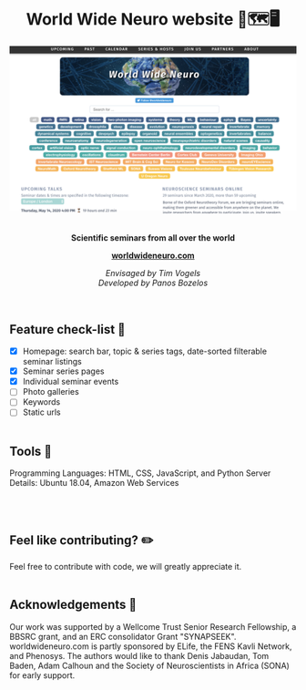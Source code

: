 <div align="center">
  <h1>
    World Wide Neuro website 🧠🗺️🖥️
  </h1>
  
  <p align="center">
</p>
  <a href="https://worldwideneuro.com"><img src="website_preview.png" width=850></a>
  <br/><br/>
  <p>
    <strong>Scientific seminars from all over the world</strong>
</p>

  <p>
    <strong><a href="https://worldwideneuro.com">worldwideneuro.com</a></strong>
  </p>

  <p>
    <i>Envisaged by Tim Vogels<br>Developed by Panos Bozelos</i>
  </p>

<br/>
</div>

## Feature check-list 🧭

- [x] Homepage: search bar, topic & series tags, date-sorted filterable seminar listings
- [x] Seminar series pages
- [x] Individual seminar events
- [ ] Photo galleries
- [ ] Keywords
- [ ] Static urls
<br/><br/>

## Tools 🚀

Programming Languages: HTML, CSS, JavaScript, and Python
Server Details: Ubuntu 18.04, Amazon Web Services

<br/><br/>

## Feel like contributing? ✏️

Feel free to contribute with code, we will greatly appreciate it.
<br/><br/>

## Acknowledgements 🙏

Our work was supported by a Wellcome Trust Senior Research Fellowship, a BBSRC grant, and an ERC consolidator Grant "SYNAPSEEK". worldwideneuro.com is partly sponsored by ELife, the FENS Kavli Network, and Phenosys. The authors would like to thank Denis Jabaudan, Tom Baden, Adam Calhoun and the Society of Neuroscientists in Africa (SONA) for early support.

